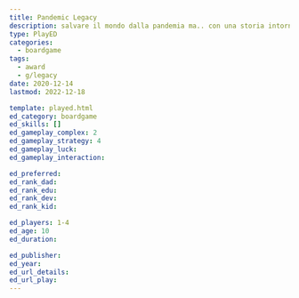 ```yaml
---
title: Pandemic Legacy
description: salvare il mondo dalla pandemia ma.. con una storia intorno
type: PlayED
categories:
  - boardgame
tags:
  - award
  - g/legacy
date: 2020-12-14
lastmod: 2022-12-18

template: played.html
ed_category: boardgame
ed_skills: []
ed_gameplay_complex: 2
ed_gameplay_strategy: 4
ed_gameplay_luck:
ed_gameplay_interaction: 

ed_preferred: 
ed_rank_dad: 
ed_rank_edu: 
ed_rank_dev: 
ed_rank_kid: 

ed_players: 1-4
ed_age: 10
ed_duration: 

ed_publisher: 
ed_year: 
ed_url_details: 
ed_url_play: 
---
```

